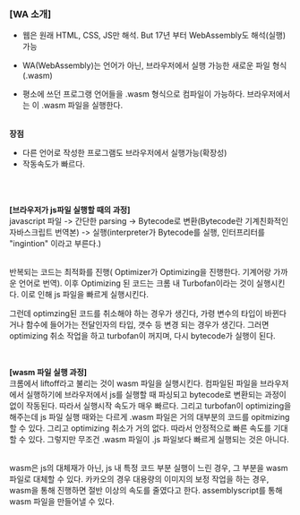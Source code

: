<h3>[WA 소개]</h3>

* 웹은 원래 HTML, CSS, JS만 해석. But 17년 부터 WebAssembly도 해석(실행) 가능

* WA(WebAssembly)는 언어가 아닌, 브라우저에서 실행 가능한 새로운 파일 형식(.wasm)

* 평소에 쓰던 프로그랭 언어들을 .wasm 형식으로 컴파일이 가능하다. 브라우저에서는 이 .wasm 파일을 실행한다.

<br />
<b>장점</b>

  * 다른 언어로 작성한 프로그램도 브라우저에서 실행가능(확장성)<br/>
  * 작동속도가 빠르다. 

<br/><br/>

<b>[브라우저가 js파일 실행할 때의 과정]</b><br/>
javascript 파일 -> 간단한 parsing -> Bytecode로 변환(Bytecode란 기계친화적인 자바스크립트 번역본) -> 실행(interpreter가 Bytecode를 실행, 인터프리터를 "ingintion" 이라고 부른다.)

<br/>
 반복되는 코드는 최적화를 진행( Optimizer가 Optimizing을 진행한다. 기계어랑 가까운 언어로 번역). 이후 Optimizing 된 코드는 크롬 내 Turbofan이라는 것이 실행시킨다. 이로 인해 js 파일을 빠르게 실행시킨다.

그런데 optimzing된 코드를 취소해야 하는 경우가 생긴다, 가령 변수의 타입이 바뀐다거나 함수에 들어가는 전달인자의 타입, 갯수 등 변경 되는 경우가 생긴다. 그러면 optimizing 취소 작업을 하고 turbofan이 꺼지며, 다시 bytecode가 실행이 된다. 

<br/>

<b>[wasm 파일 실행 과정]</b><br/>
크롬에서 liftoff라고 불리는 것이 wasm 파일을 실행시킨다. 컴파일된 파일을 브라우저에서 실행하기에 브라우저에서 js를 실행할 때 파싱되고 bytecode로 변환되는 과정이 없이 작동된다. 따라서 실행시작 속도가 매우 빠르다. 그리고 turbofan이 optimizing을 해주는데 js 파일 실행 때와는 다르게 .wasm 파일은 거의 대부분의 코드를 opitmizing 할 수 있다. 그리고 optimizing 취소가 거의 없다. 따라서 안정적으로 빠른 속도를 기대할 수 있다. 그렇지만 무조건 .wasm 파일이 .js 파일보다 빠르게 실행되는 것은 아니다.

<br/>
wasm은 js의 대체재가 아닌, js 내 특정 코드 부분 실행이 느린 경우, 그 부분을 wasm 파일로 대체할 수 있다. 
카카오의 경우 대용량의 이미지의 보정 작업을 하는 경우, wasm을 통해 진행하면 절반 이상의 속도를 줄였다고 한다.
assemblyscript를 통해 wasm 파일을 만들어낼 수 있다.
